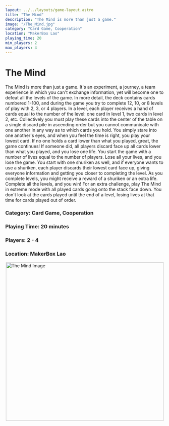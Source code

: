 ```yaml
---
layout: ../../layouts/game-layout.astro
title: "The Mind"
description: "The Mind is more than just a game."
image: "/The_Mind.jpg"
category: "Card Game, Cooperation"
location: "MakerBox Lao"
playing_time: 20
min_players: 2
max_players: 4
---
```

# The Mind

The Mind is more than just a game. It's an experiment, a journey, a team experience in which you can't exchange information, yet will become one to defeat all the levels of the game.  In more detail, the deck contains cards numbered 1-100, and during the game you try to complete 12, 10, or 8 levels of play with 2, 3, or 4 players. In a level, each player receives a hand of cards equal to the number of the level: one card in level 1, two cards in level 2, etc. Collectively you must play these cards into the center of the table on a single discard pile in ascending order but you cannot communicate with one another in any way as to which cards you hold. You simply stare into one another's eyes, and when you feel the time is right, you play your lowest card. If no one holds a card lower than what you played, great, the game continues! If someone did, all players discard face up all cards lower than what you played, and you lose one life.  You start the game with a number of lives equal to the number of players. Lose all your lives, and you lose the game. You start with one shuriken as well, and if everyone wants to use a shuriken, each player discards their lowest card face up, giving everyone information and getting you closer to completing the level. As you complete levels, you might receive a reward of a shuriken or an extra life. Complete all the levels, and you win!  For an extra challenge, play The Mind in extreme mode with all played cards going onto the stack face down. You don't look at the cards played until the end of a level, losing lives at that time for cards played out of order.  

### Category: Card Game, Cooperation

### Playing Time: 20 minutes

### Players: 2 - 4

### Location: MakerBox Lao

<img src="/The_Mind.jpg" alt="The Mind Image" width="500" style="display: block; margin: 0 auto">

    
